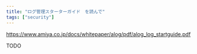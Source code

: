 ```yaml
---
title: "ログ管理スターターガイド　を読んで"
tags: ["security"]
---
```


https://www.amiya.co.jp/docs/whitepaper/alog/pdf/alog_log_startguide.pdf

TODO